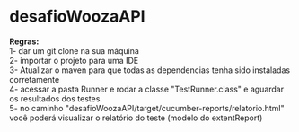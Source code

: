 # desafioWoozaAPI

<strong>Regras:</strong> <br>
1- dar um git clone na sua máquina <br>
2- importar o projeto para uma IDE <br>
3- Atualizar o maven para que todas as dependencias tenha sido instaladas corretamente <br>
4- acessar a pasta Runner e rodar a classe "TestRunner.class" e aguardar os resultados dos testes. <br>
5- no caminho "desafioWoozaAPI/target/cucumber-reports/relatorio.html" você poderá visualizar o relatório do teste (modelo do extentReport)

